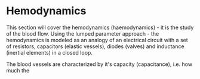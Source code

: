 # Hemodynamics

This section will cover the hemodynamics (haemodynamics) - it is the study of the blood flow. Using the lumped parameter approach - the hemodynamics is modeled as an analogy of an electrical circuit with a set of resistors, capacitors (elastic vessels), diodes (valves) and inductance (inertial elements) in a closed loop.

The blood vessels are characterized by it's capacity (capacitance), i.e. how much the